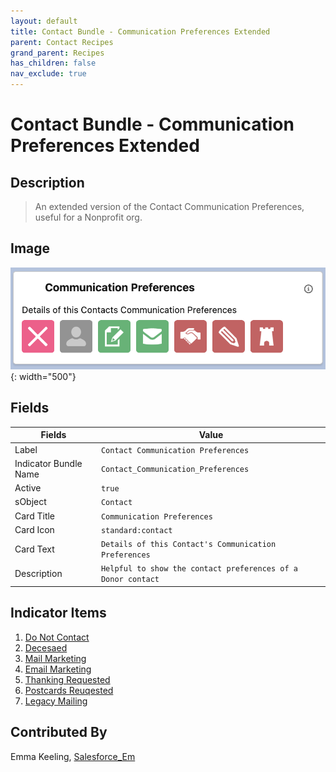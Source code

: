```yaml
---
layout: default
title: Contact Bundle - Communication Preferences Extended
parent: Contact Recipes
grand_parent: Recipes
has_children: false
nav_exclude: true
---
```


# Contact Bundle - Communication Preferences Extended

## Description
> An extended version of the Contact Communication Preferences, useful for a Nonprofit org. 

## Image
![Donor Profile](../../images/bundles/commspreferences.png){: width="500"}

## Fields

| Fields | Value 
|-----------|-----------|
|Label|`Contact Communication Preferences`
|Indicator Bundle Name|`Contact_Communication_Preferences`
|Active|`true`
|sObject|`Contact`
|Card Title|`Communication Preferences`
|Card Icon|`standard:contact`
|Card Text|`Details of this Contact's Communication Preferences`
|Description|`Helpful to show the contact preferences of a Donor contact`

## Indicator Items

1. [Do Not Contact](../contact/contact-do-not-contact)
1. [Decesaed](../contact/contact-deceased.md)
1. [Mail Marketing](../contact/contact-mail-marketing.md)
1. [Email Marketing](../contact/contact-email-marketing)
1. [Thanking Requested](../contact/contact-thanking-requested.md)
1. [Postcards Reuqested](../contact/contact-no-postcards-requested.md)
1. [Legacy Mailing](../contact/contact-legacy-mailing.md)

## Contributed By
Emma Keeling, [Salesforce_Em](https://github.com/Salesforce-Em)






























































